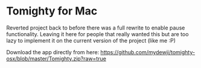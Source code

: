 Tomighty for Mac
================

Reverted project back to before there was a full rewrite to enable pause functionality. Leaving it here for people that really wanted this but are too lazy to implement it on the current version of the project (like me :P)

Download the app directly from here: https://github.com/mydewji/tomighty-osx/blob/master/Tomighty.zip?raw=true